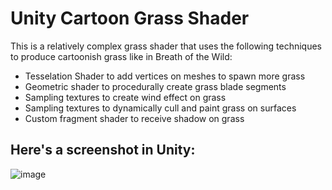 # Unity Cartoon Grass Shader

This is a relatively complex grass shader that uses the following techniques to produce cartoonish grass like in Breath of the Wild:
* Tesselation Shader to add vertices on meshes to spawn more grass
* Geometric shader to procedurally create grass blade segments
* Sampling textures to create wind effect on grass
* Sampling textures to dynamically cull and paint grass on surfaces
* Custom fragment shader to receive shadow on grass

## Here's a screenshot in Unity:
![image](https://github.com/lolxu/CartoonGrassShader/assets/14366340/a9b8febe-4981-4b7f-aee0-2746c0097ffb)
